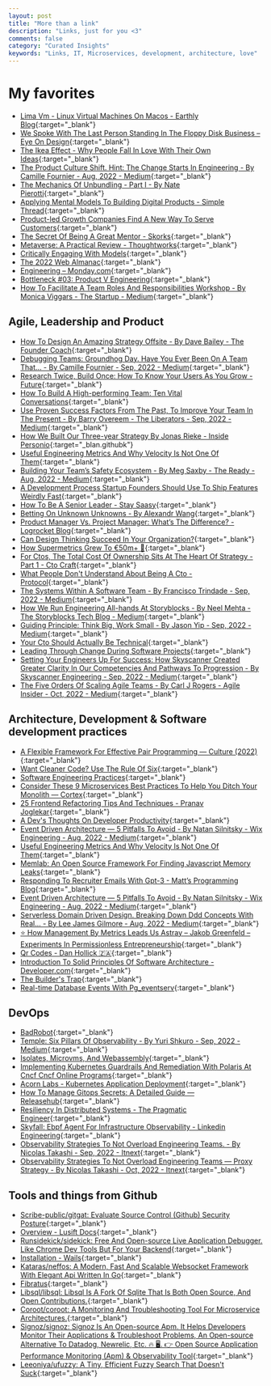 ```yaml
---
layout: post
title: "More than a link"
description: "Links, just for you <3"
comments: false
category: "Curated Insights"
keywords: "Links, IT, Microservices, development, architecture, love"
---
```

<!-- markdownlint-disable MD033 MD020 MD025-->
# My favorites<a name="favorites"></a>

- [Lima Vm - Linux Virtual Machines On Macos - Earthly Blog](https://earthly.dev/blog/lima/){:target="_blank"}
- [We Spoke With The Last Person Standing In The Floppy Disk Business – Eye On Design](https://eyeondesign.aiga.org/we-spoke-with-the-last-person-standing-in-the-floppy-disk-business/){:target="_blank"}
- [The Ikea Effect - Why People Fall In Love With Their Own Ideas](https://mannhowie.com/ikea-effect){:target="_blank"}
- [The Product Culture Shift. Hint: The Change Starts In Engineering - By Camille Fournier - Aug, 2022 - Medium](https://skamille.medium.com/the-product-culture-shift-441c31a3fdf1){:target="_blank"}
- [The Mechanics Of Unbundling - Part I - By Nate Pierotti](https://npbitsandbytes.substack.com/p/the-mechanics-of-unbundling-part){:target="_blank"}
- [Applying Mental Models To Building Digital Products - Simple Thread](https://www.simplethread.com/applying-mental-models-to-building-digital-products/){:target="_blank"}
- [Product-led Growth Companies Find A New Way To Serve Customers](https://sloanreview.mit.edu/article/product-led-growth-companies-find-a-new-way-to-serve-customers/){:target="_blank"}
- [The Secret Of Being A Great Mentor - Skorks](https://skorks.com/2009/09/the-secret-of-being-a-great-mentor/){:target="_blank"}
- [Metaverse: A Practical Review - Thoughtworks](https://www.thoughtworks.com/insights/articles/metaverse-practical-review){:target="_blank"}
- [Critically Engaging With Models](https://verraes.net/2022/09/critically-engaging-with-models/#bossy-models){:target="_blank"}
- [The 2022 Web Almanac](https://almanac.httparchive.org/en/2022/){:target="_blank"}
- [Engineering – Monday.com](https://growth.monday.com/homepage/rd/engineering/?p=mr0-br0-&f=no){:target="_blank"}
- [Bottleneck #03: Product V Engineering](https://martinfowler.com/articles/bottlenecks-of-scaleups/03-product-v-engineering.html){:target="_blank"}
- [How To Facilitate A Team Roles And Responsibilities Workshop - By Monica Viggars - The Startup - Medium](https://medium.com/swlh/how-to-facilitate-a-team-roles-and-responsibilities-workshop-c8b91db7ade5){:target="_blank"}

## Agile, Leadership and Product<a name="agile"></a>

- [How To Design An Amazing Strategy Offsite - By Dave Bailey - The Founder Coach](https://medium.dave-bailey.com/how-to-design-an-effective-strategy-offsite-6a390b5f5fc2){:target="_blank"}
- [Debugging Teams: Groundhog Day. Have You Ever Been On A Team That… - By Camille Fournier - Sep, 2022 - Medium](https://skamille.medium.com/debugging-teams-groundhog-day-f0483fea82d9){:target="_blank"}
- [Research Twice, Build Once: How To Know Your Users As You Grow - Future](https://future.com/user-research-as-you-grow/){:target="_blank"}
- [How To Build A High-performing Team: Ten Vital Conversations](https://letsgrowleaders.com/2022/09/05/high-performing-team-accelerate/){:target="_blank"}
- [Use Proven Success Factors From The Past, To Improve Your Team In The Present - By Barry Overeem - The Liberators - Sep, 2022 - Medium](https://medium.com/the-liberators/use-proven-success-factors-from-the-past-to-improve-your-team-in-the-present-e1b3d1d00683){:target="_blank"}
- [How We Built Our Three-year Strategy By Jonas Rieke - Inside Personio](https://medium.com/inside-personio/how-we-built-our-three-year-strategy-2449880409c8){:target="_blan.githubk"}
- [Useful Engineering Metrics And Why Velocity Is Not One Of Them](https://lucasfcosta.com/2022/08/31/engineering-metrics.html){:target="_blank"}
- [Building Your Team’s Safety Ecosystem - By Meg Saxby - The Ready - Aug, 2022 - Medium](https://medium.com/the-ready/building-your-teams-safety-ecosystem-6746a37a79d8){:target="_blank"}
- [A Development Process Startup Founders Should Use To Ship Features Weirdly Fast](https://growing-products.paralect.com/a-development-process-startup-founders-should-use-to-ship-features-weirdly-fast){:target="_blank"}
- [How To Be A Senior Leader - Stay Saasy](https://staysaasy.com/leadership/2022/08/15/how-to-break-into-senior-management.html){:target="_blank"}
- [Betting On Unknown Unknowns - By Alexandr Wang](https://alexw.substack.com/p/betting-on-unknown-unknowns){:target="_blank"}
- [Product Manager Vs. Project Manager: What’s The Difference? - Logrocket Blog](https://blog.logrocket.com/product-management/product-manager-vs-project-manager/){:target="_blank"}
- [Can Design Thinking Succeed In Your Organization?](https://sloanreview.mit.edu/article/can-design-thinking-succeed-in-your-organization/){:target="_blank"}
- [How Supermetrics Grew To €50m+ 🚀](https://kylepoyar.substack.com/p/how-supermetrics-grew-to-50m-and){:target="_blank"}
- [For Ctos, The Total Cost Of Ownership Sits At The Heart Of Strategy - Part 1 - Cto Craft](https://ctocraft.com/blog/for-ctos-the-total-cost-of-ownership-sits-at-heart-of-strategy/){:target="_blank"}
- [What People Don't Understand About Being A Cto - Protocol](https://www.protocol.com/braintrust/cto-position-understand-questions-role?rebelltitem=2#rebelltitem2){:target="_blank"}
- [The Systems Within A Software Team - By Francisco Trindade - Sep, 2022 - Medium](https://franciscomt.medium.com/the-systems-within-a-software-team-dc69d31cf9f9){:target="_blank"}
- [How We Run Engineering All-hands At Storyblocks - By Neel Mehta - The Storyblocks Tech Blog - Medium](https://medium.com/storyblocks-engineering/how-we-run-engineering-all-hands-at-storyblocks-5d3c4fa38067){:target="_blank"}
- [Guiding Principle: Think Big, Work Small - By Jason Yip - Sep, 2022 - Medium](https://jchyip.medium.com/guiding-principle-think-big-work-small-8fb1fce6dd97){:target="_blank"}
- [Your Cto Should Actually Be Technical](https://blog.southparkcommons.com/your-cto-should-actually-be-technical/){:target="_blank"}
- [Leading Through Change During Software Projects](https://spin.atomicobject.com/2022/09/02/change-software-projects/){:target="_blank"}
- [Setting Your Engineers Up For Success: How Skyscanner Created Greater Clarity In Our Competencies And Pathways To Progression - By Skyscanner Engineering - Sep, 2022 - Medium](https://medium.com/@SkyscannerEng/setting-your-engineers-up-for-success-how-skyscanner-created-greater-clarity-in-our-competencies-dff8fbfab4ed){:target="_blank"}
- [The Five Orders Of Scaling Agile Teams - By Carl J Rogers - Agile Insider - Oct, 2022 - Medium](https://medium.com/agileinsider/the-five-orders-of-scaling-agile-teams-55f799ae5416){:target="_blank"}

## Architecture, Development & Software development practices <a name="development"></a>

- [A Flexible Framework For Effective Pair Programming — Culture (2022)](https://shopify.engineering/a-flexible-framework-for-effective-pair-programming){:target="_blank"}
- [Want Cleaner Code? Use The Rule Of Six](https://davidamos.dev/the-rule-of-six/){:target="_blank"}
- [Software Engineering Practices](https://simonwillison.net/2022/Oct/1/software-engineering-practices/){:target="_blank"}
- [Consider These 9 Microservices Best Practices To Help You Ditch Your Monolith — Cortex](https://www.cortex.io/post/9-best-practices-to-ditch-your-monolith){:target="_blank"}
- [25 Frontend Refactoring Tips And Techniques - Pranav Joglekar](https://pranavjoglekarcodes.web.app/blogs/posts/2021/frontend_refactoring_tips/){:target="_blank"}
- [A Dev's Thoughts On Developer Productivity](https://about.sourcegraph.com/blog/developer-productivity-thoughts){:target="_blank"}
- [Event Driven Architecture — 5 Pitfalls To Avoid - By Natan Silnitsky - Wix Engineering - Aug, 2022 - Medium](https://medium.com/wix-engineering/event-driven-architecture-5-pitfalls-to-avoid-b3ebf885bdb1){:target="_blank"}
- [Useful Engineering Metrics And Why Velocity Is Not One Of Them](https://lucasfcosta.com/2022/08/31/engineering-metrics.html){:target="_blank"}
- [Memlab: An Open Source Framework For Finding Javascript Memory Leaks](https://engineering.fb.com/2022/09/12/open-source/memlab/){:target="_blank"}
- [Responding To Recruiter Emails With Gpt-3 - Matt’s Programming Blog](https://matthewbilyeu.com/blog/2022-09-01/responding-to-recruiter-emails-with-gpt-3){:target="_blank"}
- [Event Driven Architecture — 5 Pitfalls To Avoid - By Natan Silnitsky - Wix Engineering - Aug, 2022 - Medium](https://medium.com/wix-engineering/event-driven-architecture-5-pitfalls-to-avoid-b3ebf885bdb1){:target="_blank"}
- [Serverless Domain Driven Design. Breaking Down Ddd Concepts With Real… - By Lee James Gilmore - Aug, 2022 - Medium](https://leejamesgilmore.medium.com/serverless-domain-driven-design-6da44e151cfa){:target="_blank"}
- [⭐️ How Management By Metrics Leads Us Astray – Jakob Greenfeld – Experiments In Permissionless Entrepreneurship](https://jakobgreenfeld.com/metrics){:target="_blank"}
- [Qr Codes - Dan Hollick 🇿🇦](https://typefully.com/DanHollick/qr-codes-T7tLlNi){:target="_blank"}
- [Introduction To Solid Principles Of Software Architecture - Developer.com](https://www.developer.com/project-management/solid-principles-software-architecture/){:target="_blank"}
- [The Builder's Trap](https://www.patkua.com/blog/the-builders-trap/){:target="_blank"}
- [Real-time Database Events With Pg_eventserv](https://www.crunchydata.com/blog/real-time-database-events-with-pg_eventserv){:target="_blank"}

## DevOps<a name="devops"></a>

- [BadRobot](https://github.com/controlplaneio/badrobot){:target="_blank"}
- [Temple: Six Pillars Of Observability - By Yuri Shkuro - Sep, 2022 - Medium](https://medium.com/@YuriShkuro/temple-six-pillars-of-observability-4ac3e3deb402){:target="_blank"}
- [Isolates, Microvms, And Webassembly](https://notes.crmarsh.com/isolates-microvms-and-webassembly){:target="_blank"}
- [Implementing Kubernetes Guardrails And Remediation With Polaris At Cncf Cncf Online Programs](https://community.cncf.io/events/details/cncf-cncf-online-programs-presents-cloud-native-live-implementing-kubernetes-guardrails-and-remediation-with-polaris/?_hsmi=226224404&_hsenc=p2ANqtz-9CiXrS5CJsRL0D9o6OFNGYxsnvSG0n6tbk-HJo6Z-Bd28L9T8kvqcL6Mw560Q7DhNb4FnIAXxua_Ks86sOjQ8jAfLTtgyQTfMvicM4llQR6jzJt4s){:target="_blank"}
- [Acorn Labs - Kubernetes Application Deployment](https://acorn.io/){:target="_blank"}
- [How To Manage Gitops Secrets: A Detailed Guide — Releasehub](https://releasehub.com/blog/how-to-manage-gitops-secrets-a-detailed-guide?_hsmi=224782517&_hsenc=p2ANqtz-89T-_WfqtAy3YTYknpBSNl0g-n2ZTwmuEQRYtEdJP3RMKt7B4Ev2NfORLGElP6A8Xk8p_XTN_w4vziEzXlbUqLBma7QNAAKjCy5W0K1E8CovdEQhE){:target="_blank"}
- [Resiliency In Distributed Systems - The Pragmatic Engineer](https://blog.pragmaticengineer.com/resiliency-in-distributed-systems/){:target="_blank"}
- [Skyfall: Ebpf Agent For Infrastructure Observability - Linkedin Engineering](https://engineering.linkedin.com/blog/2022/skyfall--ebpf-agent-for-infrastructure-observability){:target="_blank"}
- [Observability Strategies To Not Overload Engineering Teams. - By Nicolas Takashi - Sep, 2022 - Itnext](https://itnext.io/observability-strategies-to-not-overload-engineering-teams-b2b53cc2b22f){:target="_blank"}
- [Observability Strategies To Not Overload Engineering Teams — Proxy Strategy - By Nicolas Takashi - Oct, 2022 - Itnext](https://itnext.io/observability-strategies-to-not-overload-engineering-teams-proxy-strategy-607d1007688){:target="_blank"}

## Tools and things from Github <a name="tools"></a>

- [Scribe-public/gitgat: Evaluate Source Control (Github) Security Posture](https://github.com/scribe-public/gitgat){:target="_blank"}
- [Overview - Lusift Docs](https://lusift.vercel.app/docs/overview){:target="_blank"}
- [Runsidekick/sidekick: Free And Open-source Live Application Debugger. Like Chrome Dev Tools But For Your Backend](https://github.com/runsidekick/sidekick){:target="_blank"}
- [Installation - Wails](https://wails.io/docs/gettingstarted/installation){:target="_blank"}
- [Kataras/neffos: A Modern, Fast And Scalable Websocket Framework With Elegant Api Written In Go](https://github.com/kataras/neffos){:target="_blank"}
- [Fibratus](https://www.fibratus.io/#/){:target="_blank"}
- [Libsql/libsql: Libsql Is A Fork Of Sqlite That Is Both Open Source, And Open Contributions.](https://github.com/libsql/libsql){:target="_blank"}
- [Coroot/coroot: A Monitoring And Troubleshooting Tool For Microservice Architectures.](https://github.com/coroot/coroot){:target="_blank"}
- [Signoz/signoz: Signoz Is An Open-source Apm. It Helps Developers Monitor Their Applications & Troubleshoot Problems, An Open-source Alternative To Datadog, Newrelic, Etc. 🔥 🖥. 👉 Open Source Application Performance Monitoring (Apm) & Observability Tool](https://github.com/signoz/signoz){:target="_blank"}
- [Leeoniya/ufuzzy: A Tiny, Efficient Fuzzy Search That Doesn't Suck](https://github.com/leeoniya/uFuzzy){:target="_blank"}
